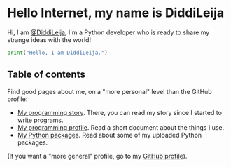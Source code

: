 # Hello Internet, my name is DiddiLeija

Hi, I am [@DiddiLeija](http://github.com/diddileija), I'm a Python developer who is ready to
share my strange ideas with the world!

```python
print("Hello, I am DiddiLeija.")
```

## Table of contents

Find good pages about me, on a "more personal" level than the GitHub profile:

- [My programming story](http://diddileija.github.io/my_story). There, you can read my story since I started to write programs.
- [My programming profile](http://diddileija.github.io/profile). Read a short document about the things I use.
- [My Python packages](http://diddileija.github.io/py_packages). Read about some of my uploaded Python packages.

\(If you want a "more general" profile, go to my [GitHub profile](http://github.com/DiddiLeija)\).
